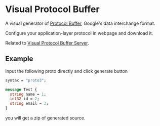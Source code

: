 # Visual Protocol Buffer

A visual generator of [Protocol Buffer](https://github.com/google/protobuf), Google's data interchange format.

Configure your application-layer protocol in webpage and download it.

Related to [Visual Protocol Buffer Server](https://github.com/funcxy/visual-protobuf-server).

## Example

Input the following proto directly and click generate button

```proto
syntax = "proto3";

message Test {
  string name = 1;
  int32 id = 2;
  string email = 3;
}
```

you will get a zip of generated source.